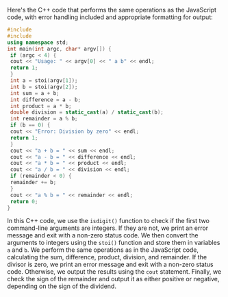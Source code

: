 Here's the C++ code that performs the same operations as the JavaScript code, with error handling included and appropriate formatting for output:
```c++
#include 
#include 
using namespace std;
int main(int argc, char* argv[]) {
 if (argc < 4) {
 cout << "Usage: " << argv[0] << " a b" << endl;
 return 1;
 }
 int a = stoi(argv[1]);
 int b = stoi(argv[2]);
 int sum = a + b;
 int difference = a - b;
 int product = a * b;
 double division = static_cast(a) / static_cast(b);
 int remainder = a % b;
 if (b == 0) {
 cout << "Error: Division by zero" << endl;
 return 1;
 }
 cout << "a + b = " << sum << endl;
 cout << "a - b = " << difference << endl;
 cout << "a * b = " << product << endl;
 cout << "a / b = " << division << endl;
 if (remainder < 0) {
 remainder += b;
 }
 cout << "a % b = " << remainder << endl;
 return 0;
}
```
In this C++ code, we use the `isdigit()` function to check if the first two command-line arguments are integers. If they are not, we print an error message and exit with a non-zero status code.
We then convert the arguments to integers using the `stoi()` function and store them in variables `a` and `b`. We perform the same operations as in the JavaScript code, calculating the sum, difference, product, division, and remainder.
If the divisor is zero, we print an error message and exit with a non-zero status code. Otherwise, we output the results using the `cout` statement. Finally, we check the sign of the remainder and output it as either positive or negative, depending on the sign of the dividend.

